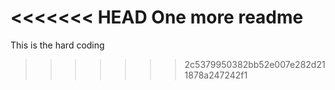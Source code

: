 <<<<<<< HEAD
One more readme
=======
This is the hard coding
>>>>>>> 2c5379950382bb52e007e282d211878a247242f1
